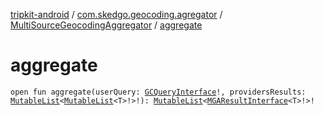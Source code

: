 [tripkit-android](../../index.md) / [com.skedgo.geocoding.agregator](../index.md) / [MultiSourceGeocodingAggregator](index.md) / [aggregate](./aggregate.md)

# aggregate

`open fun aggregate(userQuery: `[`GCQueryInterface`](../-g-c-query-interface/index.md)`!, providersResults: `[`MutableList`](https://kotlinlang.org/api/latest/jvm/stdlib/kotlin.collections/-mutable-list/index.html)`<`[`MutableList`](https://kotlinlang.org/api/latest/jvm/stdlib/kotlin.collections/-mutable-list/index.html)`<T>!>!): `[`MutableList`](https://kotlinlang.org/api/latest/jvm/stdlib/kotlin.collections/-mutable-list/index.html)`<`[`MGAResultInterface`](../-m-g-a-result-interface/index.md)`<T>!>!`